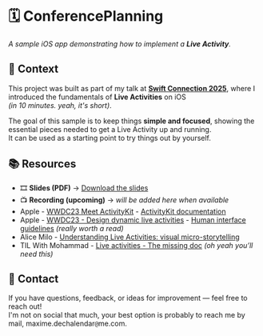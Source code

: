 # 🗓️ ConferencePlanning

_A sample iOS app demonstrating how to implement a **Live Activity**._


## 🎤 Context

This project was built as part of my talk at [**Swift Connection 2025**](https://swiftconnection.io), where I introduced the fundamentals of **Live Activities** on iOS  
_(in 10 minutes. yeah, it's short)_.  

The goal of this sample is to keep things **simple and focused**, showing the essential pieces needed to get a Live Activity up and running.  
It can be used as a starting point to try things out by yourself.  


## 📚 Resources

- 🎞️ **Slides (PDF)** → [Download the slides](./Slides/SwiftCon2025-LiveActivities.pdf)
- 📺 **Recording (upcoming)** → _will be added here when available_
- Apple - [WWDC23 Meet ActivityKit](https://developer.apple.com/videos/play/wwdc2023/10184/) - [ActivityKit documentation](https://developer.apple.com/documentation/ActivityKit)
- Apple - [WWDC23 - Design dynamic live activities](https://developer.apple.com/videos/play/wwdc2023/10194/) - [Human interface guidelines](https://developer.apple.com/design/human-interface-guidelines/live-activities) _(really worth a read)_
- Alice Milo - [Understanding Live Activities: visual micro-storytelling](https://www.createwithswift.com/understanding-live-activities-visual-micro-storytelling/)
- TIL With Mohammad - [Live activities - The missing doc](https://mfaani.com/posts/liveactivities/1-intro/) _(oh yeah you’ll need this)_

## 💬 Contact

If you have questions, feedback, or ideas for improvement — feel free to reach out!  
I'm not on social that much, your best option is probably to reach me by mail, maxime.dechalendar`@`me.com.
